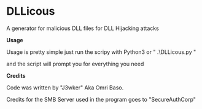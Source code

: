 # DLLicous
A generator for malicious DLL files for DLL Hijacking attacks

**Usage**

Usage is pretty simple just run the scripy with Python3 or " .\DLLicous.py " 

and the script will prompt you for everything you need

**Credits**

Code was written by "J3wker" Aka Omri Baso.

Credits for the SMB Server used in the program goes to "SecureAuthCorp"
